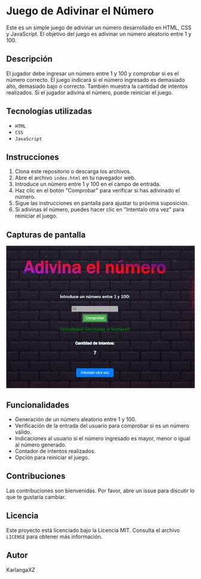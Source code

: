 # Juego de Adivinar el Número

Este es un simple juego de adivinar un número desarrollado en HTML, CSS y JavaScript. El objetivo del juego es adivinar un número aleatorio entre 1 y 100.

## Descripción

El jugador debe ingresar un número entre 1 y 100 y comprobar si es el número correcto. El juego indicará si el número ingresado es demasiado alto, demasiado bajo o correcto. También muestra la cantidad de intentos realizados. Si el jugador adivina el número, puede reiniciar el juego.

## Tecnologías utilizadas

- `HTML`
- `CSS`
- `JavaScript`

## Instrucciones

1. Clona este repositorio o descarga los archivos.
2. Abre el archivo `index.html` en tu navegador web.
3. Introduce un número entre 1 y 100 en el campo de entrada.
4. Haz clic en el botón "Comprobar" para verificar si has adivinado el número.
5. Sigue las instrucciones en pantalla para ajustar tu próxima suposición.
6. Si adivinas el número, puedes hacer clic en "Intentalo otra vez" para reiniciar el juego.


## Capturas de pantalla

![Captura de Pantalla del Juego](https://github.com/KarlangaXZ/Adivinar-el-numero/blob/main/img/muestraPG.png?raw=true)

## Funcionalidades

- Generación de un número aleatorio entre 1 y 100.
- Verificación de la entrada del usuario para comprobar si es un número válido.
- Indicaciones al usuario si el número ingresado es mayor, menor o igual al número generado.
- Contador de intentos realizados.
- Opción para reiniciar el juego.

## Contribuciones

Las contribuciones son bienvenidas. Por favor, abre un issue para discutir lo que te gustaría cambiar.

## Licencia

Este proyecto está licenciado bajo la Licencia MIT. Consulta el archivo `LICENSE` para obtener más información.

## Autor

KarlangaXZ

